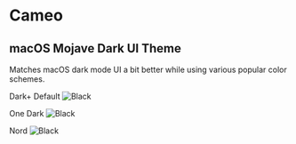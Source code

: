 # Cameo
## macOS Mojave Dark UI Theme

Matches macOS dark mode UI a bit better while using various popular color schemes.

Dark+ Default
![Black](https://raw.githubusercontent.com/Superpencil/cameo/master/images/default-dark.png)

One Dark
![Black](https://raw.githubusercontent.com/Superpencil/cameo/master/images/one-dark.png)

Nord
![Black](https://raw.githubusercontent.com/Superpencil/cameo/master/images/nord.png)
